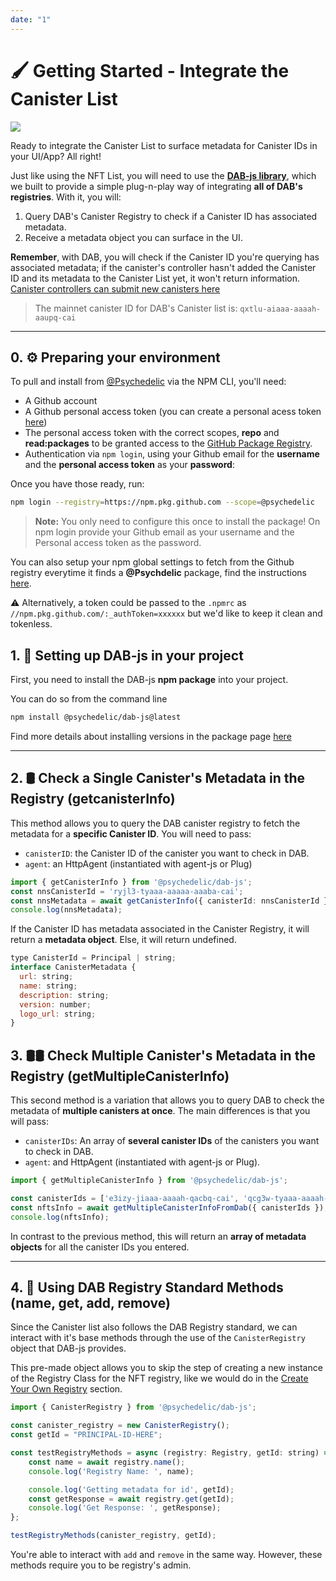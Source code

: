 ```yaml
---
date: "1"
---
```


# 🖌️ Getting Started - Integrate the Canister List

![](https://storageapi.fleek.co/fleek-team-bucket/canregistry.png)

Ready to integrate the Canister List to surface metadata for Canister IDs in your UI/App? All right!

Just like using the NFT List, you will need to use the **[DAB-js library](https://github.com/Psychedelic/DAB-js/)**, which we built to provide a simple plug-n-play way of integrating **all of DAB's registries**. With it, you will:

1. Query DAB's Canister Registry to check if a Canister ID has associated metadata.
2. Receive a metadata object you can surface in the UI.

**Remember**, with DAB, you will check if the Canister ID you're querying has associated metadata; if the canister's controller hasn't added the Canister ID and its metadata to the Canister List yet, it won't return information. [Canister controllers can submit new canisters here](https://dab-ooo.typeform.com/canister-list)

> The mainnet canister ID for DAB's Canister list is: `qxtlu-aiaaa-aaaah-aaupq-cai`

---
## 0. ⚙️ Preparing your environment

To pull and install from [@Psychedelic](https://github.com/psychedelic) via the NPM CLI, you'll need:

- A Github account
- A Github personal access token (you can create a personal acess token [here](https://github.com/settings/tokens))
- The personal access token with the correct scopes, **repo** and **read:packages** to be granted access to the [GitHub Package Registry](https://docs.github.com/en/packages/working-with-a-github-packages-registry/working-with-the-npm-registry#authenticating-to-github-packages).
- Authentication via `npm login`, using your Github email for the **username** and the **personal access token** as your **password**:

Once you have those ready, run:

```bash
npm login --registry=https://npm.pkg.github.com --scope=@psychedelic
```

> **Note:** You only need to configure this once to install the package!
    On npm login provide your Github email as your username and the Personal access token as the password.

You can also setup your npm global settings to fetch from the Github registry everytime it finds a **@Psychdelic** package, find the instructions [here](https://docs.npmjs.com/configuring-your-registry-settings-as-an-npm-enterprise-user).

⚠️ Alternatively, a token could be passed to the `.npmrc` as `//npm.pkg.github.com/:_authToken=xxxxxx` but we'd like to keep it clean and tokenless.

## 1. 🧰 Setting up DAB-js in your project

First, you need to install the DAB-js **npm package** into your project.

You can do so from the command line
```bash
npm install @psychedelic/dab-js@latest
```

Find more details about installing versions in the package page [here](https://github.com/Psychedelic/DAB-js/packages/987540)


---

## 2. 🛢️ Check a Single Canister's Metadata in the Registry (getcanisterInfo)

This method allows you to query the DAB canister registry to fetch the metadata for a **specific Canister ID**. You will need to pass:

- `canisterID`: the Canister ID of the canister you want to check in DAB.
- `agent`: an HttpAgent (instantiated with agent-js or Plug) <optional>


```ts
import { getCanisterInfo } from '@psychedelic/dab-js';
const nnsCanisterId = 'ryjl3-tyaaa-aaaaa-aaaba-cai';
const nnsMetadata = await getCanisterInfo({ canisterId: nnsCanisterId });
console.log(nnsMetadata);
```

If the Canister ID has metadata associated in the Canister Registry, it will return a **metadata object**. Else, it will return undefined.

```js
type CanisterId = Principal | string;
interface CanisterMetadata {
  url: string;
  name: string;
  description: string;
  version: number;
  logo_url: string;
}
```


## 3. 🛢️🛢️ Check Multiple Canister's Metadata in the Registry (getMultipleCanisterInfo)

This second method is a variation that allows you to query DAB to check the metadata of **multiple canisters at once**. The main differences is that you will pass:

- `canisterIDs`: An array of **several canister IDs** of the canisters you want to check in DAB.
- `agent`: and HttpAgent (instantiated with agent-js or Plug). <optional>

```ts
import { getMultipleCanisterInfo } from '@psychedelic/dab-js';

const canisterIds = ['e3izy-jiaaa-aaaah-qacbq-cai', 'qcg3w-tyaaa-aaaah-qakea-cai']; // Cronic + ICPunks
const nftsInfo = await getMultipleCanisterInfoFromDab({ canisterIds });
console.log(nftsInfo);
```


In contrast to the previous method, this will return an **array of metadata objects** for all the canister IDs you entered.

---

## 4. 📮 Using DAB Registry Standard Methods (name, get, add, remove)

Since the Canister list also follows the DAB Registry standard, we can interact with it's base methods through the use of the `CanisterRegistry` object that DAB-js provides.  

This pre-made object allows you to skip the step of creating a new instance of the Registry Class for the NFT registry, like we would do in the [Create Your Own Registry](../../standard/getting-started/#2-dab-registry-standard-methods) section.

```js
import { CanisterRegistry } from '@psychedelic/dab-js';

const canister_registry = new CanisterRegistry();
const getId = "PRINCIPAL-ID-HERE";

const testRegistryMethods = async (registry: Registry, getId: string) => {
    const name = await registry.name();
    console.log('Registry Name: ', name);

    console.log('Getting metadata for id', getId);
    const getResponse = await registry.get(getId);
    console.log('Get Response: ', getResponse);
};

testRegistryMethods(canister_registry, getId);
```

You're able to interact with `add` and `remove` in the same way. However, these methods require you to be registry's admin.

